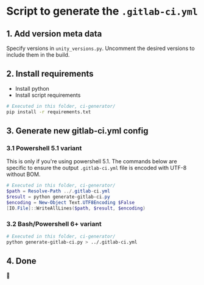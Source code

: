 # Script to generate the `.gitlab-ci.yml`

## 1. Add version meta data

Specify versions in `unity_versions.py`.
Uncomment the desired versions to include them in the build.

## 2. Install requirements

- Install python
- Install script requirements

```bash
# Executed in this folder, ci-generator/
pip install -r requirements.txt
```

## 3. Generate new gitlab-ci.yml config

### 3.1 Powershell 5.1 variant

This is only if you're using powershell 5.1. The commands below are specific to ensure the output `.gitlab-ci.yml` file is encoded with UTF-8 without BOM.

```powershell
# Executed in this folder, ci-generator/
$path = Resolve-Path ../.gitlab-ci.yml
$result = python generate-gitlab-ci.py
$encoding = New-Object Text.UTF8Encoding $False
[IO.File]::WriteAllLines($path, $result, $encoding)
```

### 3.2 Bash/Powershell 6+ variant

```bash
# Executed in this folder, ci-generator/
python generate-gitlab-ci.py > ../.gitlab-ci.yml
```

## 4. Done

:tada:
